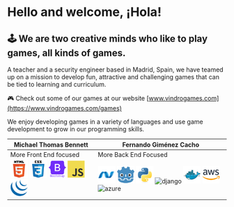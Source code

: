 # Hello and welcome, ¡Hola!

 ## 🕹 We are two creative minds who like to play games, all kinds of games.
A teacher and a security engineer based in Madrid, Spain, we have teamed up on a mission to develop fun, attractive and challenging games that can be tied to learning and curriculum.

🎮 Check out some of our games at our website [www.vindrogames.com](https://www.vindrogames.com/games)

We enjoy developing games in a variety of languages and use game development to grow in our programming skills.

| Michael Thomas Bennett | Fernando Giménez Cacho |
| --- | --- |
| More Front End focused | More Back End Focused |
| <img src="https://raw.githubusercontent.com/devicons/devicon/master/icons/html5/html5-original-wordmark.svg" alt="html5" width="40" height="40"/>  <img src="https://raw.githubusercontent.com/devicons/devicon/master/icons/css3/css3-original-wordmark.svg" alt="css3" width="40" height="40"/>  <img src="https://raw.githubusercontent.com/devicons/devicon/master/icons/bootstrap/bootstrap-plain-wordmark.svg" alt="bootstrap" width="40" height="40"/>  <img src="https://raw.githubusercontent.com/devicons/devicon/master/icons/javascript/javascript-original.svg" alt="javascript" width="40" height="40"/>  <img src="https://github.com/devicons/devicon/blob/master/icons/jquery/jquery-original.svg" alt="jquery" width="40" height="40"/> | <img src="https://github.com/devicons/devicon/blob/master/icons/dot-net/dot-net-original.svg" alt="dot-net" width="40" height="40"/>  <img src="https://github.com/devicons/devicon/blob/master/icons/godot/godot-original.svg" alt="got-dot" width="40" height="40"/>  <img src="https://raw.githubusercontent.com/devicons/devicon/master/icons/python/python-original.svg" alt="python" width="40" height="40"/>  <img src="https://cdn.worldvectorlogo.com/logos/django.svg" alt="django" width="40" height="40"/>  <img src="https://github.com/devicons/devicon/blob/master/icons/docker/docker-original.svg" alt="docker" width="40" height="40"/>  <img src="https://raw.githubusercontent.com/devicons/devicon/master/icons/amazonwebservices/amazonwebservices-original-wordmark.svg" alt="aws" width="40" height="40"/>   <img src="https://www.vectorlogo.zone/logos/microsoft_azure/microsoft_azure-icon.svg" alt="azure" width="40" height="40"/> |

